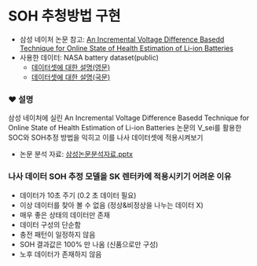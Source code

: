 # SOH 추청방법 구현

 - 삼성 네이처 논문 참고: [An Incremental Voltage Difference Basedd Technique for Online State of Health Estimation of Li-ion Batteries](https://www.nature.com/articles/s41598-020-66424-9.pdf)
 - 사용한 데이터: NASA battery dataset(public) 
   - [데이터셋에 대한 설명(영문)](https://github.com/Seri-Jung/EV_vsei/blob/main/readme.txt)
   - [데이터셋에 대한 설명(국문)](https://github.com/Seri-Jung/EV_vsei/blob/main/readme1.txt)

### ❤ 설명
삼성 네이처에 실린 An Incremental Voltage Difference Basedd Technique for Online State of Health Estimation of Li-ion Batteries 논문의 V_sei를 활용한 SOC와 SOH추정 방법을 익히고 이를 나사 데이터셋에 적용시켜보기
- 논문 분석 자료: [삼성논문분석자료.pptx](https://github.com/Seri-Jung/EV_vsei/files/8314149/default.pptx)

### 나사 데이터 SOH 추정 모델을 SK 렌터카에 적용시키기 어려운 이유
- 데이터가 10초 주기 (0.2 초 데이터 필요)
- 이상 데이터를 찾아 볼 수 없음 (정상&비정상을 나누는 데이터 X)
- 매우 좋은 상태의 데이터만 존재
- 데이터 구성의 단순함
- 충전 패턴이 일정하지 않음
- SOH 결과값은 100% 만 나옴 (신품으로만 구성)
- 노후 데이터가 존재하지 않음
